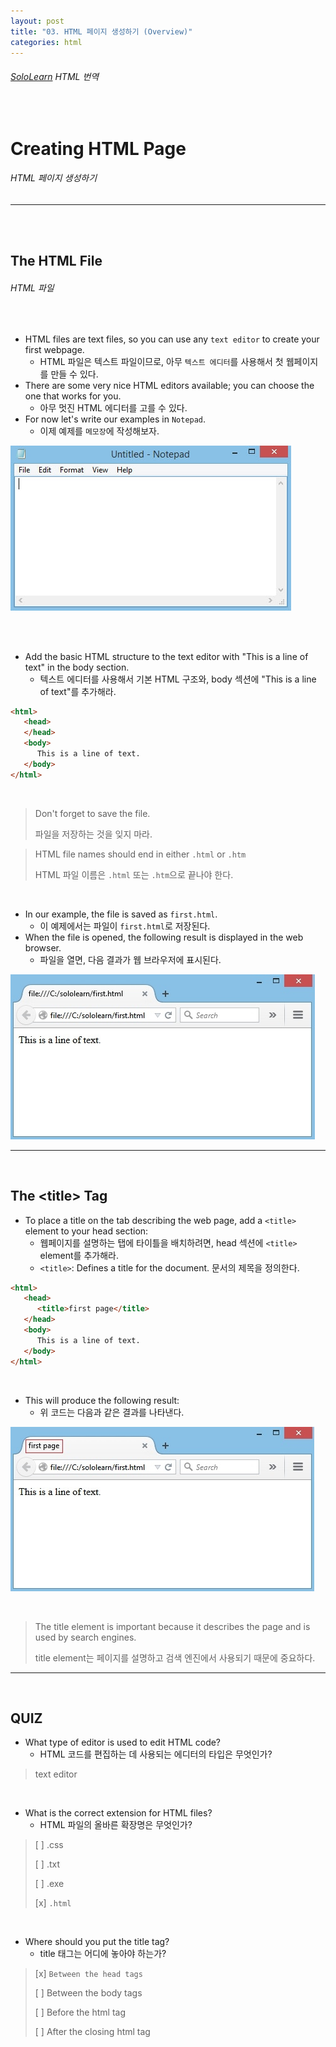 ```yaml
---
layout: post
title: "03. HTML 페이지 생성하기 (Overview)"
categories: html
---
```


###### [SoloLearn](https://www.sololearn.com/) HTML 번역

<br>

# Creating HTML Page

###### HTML 페이지 생성하기

------

<br>

<br>

## The HTML File

###### HTML 파일

<br>

- HTML files are text files, so you can use any `text editor` to create your first webpage.
  - HTML 파일은 텍스트 파일이므로, 아무 `텍스트 에디터`를 사용해서 첫 웹페이지를 만들 수 있다.
- There are some very nice HTML editors available; you can choose the one that works for you.
  - 아무 멋진 HTML 에디터를 고를 수 있다.
- For now let's write our examples in `Notepad`.
  - 이제 예제를 `메모장`에 작성해보자.

![sololearn img](/assets/img/sololearn-html-overview-03-01.jpeg)

<br>

<br>

- Add the basic HTML structure to the text editor with "This is a line of text" in the body section.
  - 텍스트 에디터를 사용해서 기본 HTML 구조와, body 섹션에 "This is a line of text"를 추가해라.

```html
<html>
   <head>
   </head>
   <body>
      This is a line of text.
   </body>
</html>
```

<br>

> Don't forget to save the file.
>
> 파일을 저장하는 것을 잊지 마라.

> HTML file names should end in either `.html` or `.htm`
>
> HTML 파일 이름은 `.html` 또는 `.htm`으로 끝나야 한다.

<br>

- In our example, the file is saved as `first.html`.
  - 이 예제에서는 파일이 `first.html`로 저장된다.
- When the file is opened, the following result is displayed in the web browser.
  - 파일을 열면, 다음 결과가 웹 브라우저에 표시된다.

![sololearn img](/assets/img/sololearn-html-overview-03-02.jpeg)

------

<br>

## The \<title> Tag

- To place a title on the tab describing the web page, add a `<title>` element to your head section:
  - 웹페이지를 설명하는 탭에 타이틀을 배치하려면, head 섹션에 `<title>` element를 추가해라.
  - `<title>`: Defines a title for the document. 문서의 제목을 정의한다.

```html
<html>
   <head>
      <title>first page</title>
   </head>
   <body>
      This is a line of text.
   </body>
</html>
```

<br>

- This will produce the following result:
  - 위 코드는 다음과 같은 결과를 나타낸다.

![sololearn img](/assets/img/sololearn-html-overview-03-03.jpeg)

<br>

> The title element is important because it describes the page and is used by search engines.
>
> title element는 페이지를 설명하고 검색 엔진에서 사용되기 때문에 중요하다.

------

<br>

## QUIZ

- What type of editor is used to edit HTML code?
  - HTML 코드를 편집하는 데 사용되는 에디터의 타입은 무엇인가?

> text editor

<br>

- What is the correct extension for HTML files?
  - HTML 파일의 올바른 확장명은 무엇인가?

> [ ] .css
>
> [ ] .txt
>
> [ ] .exe
>
> [x] `.html`

<br>

- Where should you put the title tag?
  - title 태그는 어디에 놓아야 하는가?

> [x] `Between the head tags`
>
> [ ] Between the body tags
>
> [ ] Before the html tag
>
> [ ] After the closing html tag

<br>